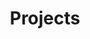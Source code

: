 ---
templateKey: 'projects-page'
path: /projects
title: Projects
image: /img/foreman-with-arms-crossed.jpg
main:
  heading: Heading
  description: >
    Description...
projects:
  - preview: /img/project-a-preview.jpg
    images:
      - image: /img/project-a-1.jpg
      - image: /img/project-a-2.jpg
      - image: /img/project-a-3.jpg
      - image: /img/project-a-4.jpg
      - image: /img/project-a-5.jpg
      - image: /img/project-a-6.jpg
    text: >
      Prject Description...
---